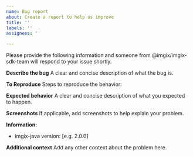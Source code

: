 ```yaml
---
name: Bug report
about: Create a report to help us improve
title: ''
labels: ''
assignees: ''

---
```


Please provide the following information and someone from @imgix/imgix-sdk-team will respond to your issue shortly.

**Describe the bug**
A clear and concise description of what the bug is.

**To Reproduce**
Steps to reproduce the behavior:

**Expected behavior**
A clear and concise description of what you expected to happen.

**Screenshots**
If applicable, add screenshots to help explain your problem.

**Information:**
 - imgix-java version: [e.g. 2.0.0]

**Additional context**
Add any other context about the problem here.
